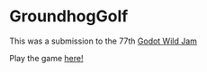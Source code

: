 # GroundhogGolf

This was a submission to the 77th [Godot Wild Jam](https://godotwildjam.com/)

Play the game [here!](https://ccpixel.itch.io/rickys-revenge)
